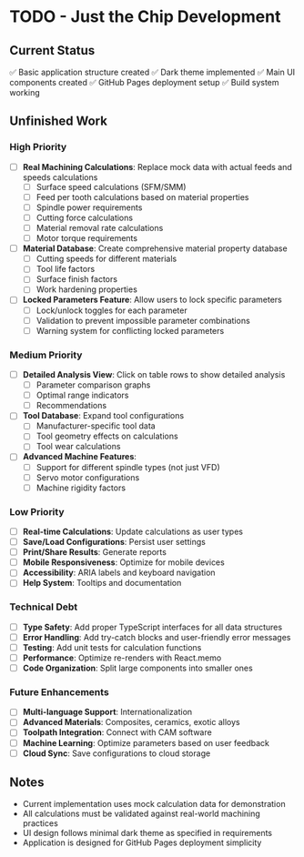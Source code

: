 # TODO - Just the Chip Development

## Current Status
✅ Basic application structure created
✅ Dark theme implemented
✅ Main UI components created
✅ GitHub Pages deployment setup
✅ Build system working

## Unfinished Work

### High Priority
- [ ] **Real Machining Calculations**: Replace mock data with actual feeds and speeds calculations
  - [ ] Surface speed calculations (SFM/SMM)
  - [ ] Feed per tooth calculations based on material properties
  - [ ] Spindle power requirements
  - [ ] Cutting force calculations
  - [ ] Material removal rate calculations
  - [ ] Motor torque requirements

- [ ] **Material Database**: Create comprehensive material property database
  - [ ] Cutting speeds for different materials
  - [ ] Tool life factors
  - [ ] Surface finish factors
  - [ ] Work hardening properties

- [ ] **Locked Parameters Feature**: Allow users to lock specific parameters
  - [ ] Lock/unlock toggles for each parameter
  - [ ] Validation to prevent impossible parameter combinations
  - [ ] Warning system for conflicting locked parameters

### Medium Priority
- [ ] **Detailed Analysis View**: Click on table rows to show detailed analysis
  - [ ] Parameter comparison graphs
  - [ ] Optimal range indicators
  - [ ] Recommendations

- [ ] **Tool Database**: Expand tool configurations
  - [ ] Manufacturer-specific tool data
  - [ ] Tool geometry effects on calculations
  - [ ] Tool wear calculations

- [ ] **Advanced Machine Features**:
  - [ ] Support for different spindle types (not just VFD)
  - [ ] Servo motor configurations
  - [ ] Machine rigidity factors

### Low Priority
- [ ] **Real-time Calculations**: Update calculations as user types
- [ ] **Save/Load Configurations**: Persist user settings
- [ ] **Print/Share Results**: Generate reports
- [ ] **Mobile Responsiveness**: Optimize for mobile devices
- [ ] **Accessibility**: ARIA labels and keyboard navigation
- [ ] **Help System**: Tooltips and documentation

### Technical Debt
- [ ] **Type Safety**: Add proper TypeScript interfaces for all data structures
- [ ] **Error Handling**: Add try-catch blocks and user-friendly error messages
- [ ] **Testing**: Add unit tests for calculation functions
- [ ] **Performance**: Optimize re-renders with React.memo
- [ ] **Code Organization**: Split large components into smaller ones

### Future Enhancements
- [ ] **Multi-language Support**: Internationalization
- [ ] **Advanced Materials**: Composites, ceramics, exotic alloys
- [ ] **Toolpath Integration**: Connect with CAM software
- [ ] **Machine Learning**: Optimize parameters based on user feedback
- [ ] **Cloud Sync**: Save configurations to cloud storage

## Notes
- Current implementation uses mock calculation data for demonstration
- All calculations must be validated against real-world machining practices
- UI design follows minimal dark theme as specified in requirements
- Application is designed for GitHub Pages deployment simplicity